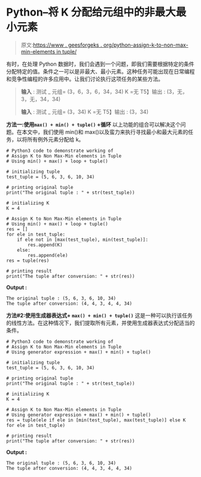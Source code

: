 # Python–将 K 分配给元组中的非最大最小元素

> 原文:[https://www . geesforgeks . org/python-assign-k-to-non-max-min-elements in tuple/](https://www.geeksforgeeks.org/python-assign-k-to-non-max-min-elements-in-tuple/)

有时，在处理 Python 数据时，我们会遇到一个问题，即我们需要根据特定的条件分配特定的值。条件之一可以是非最大、最小元素。这种任务可能出现在日常编程和竞争性编程的许多应用中。让我们讨论执行这项任务的某些方法。

> **输入** :
> 测试 _ 元组= (3，6，3，6，34，34)
> K =无
> T5】输出 : (3，无，3，无，34，34)
> 
> **输入** :
> 测试 _ 元组= (3，34)
> K =无
> T5】输出 : (3，34)

**方法一:使用`max() + min() + tuple()` +循环**
以上功能的组合可以解决这个问题。在本文中，我们使用 min()和 max()以及蛮力来执行寻找最小和最大元素的任务，以将所有例外元素分配给 k。

```
# Python3 code to demonstrate working of 
# Assign K to Non Max-Min elements in Tuple
# Using min() + max() + loop + tuple()

# initializing tuple
test_tuple = (5, 6, 3, 6, 10, 34)

# printing original tuple
print("The original tuple : " + str(test_tuple))

# initializing K 
K = 4

# Assign K to Non Max-Min elements in Tuple
# Using min() + max() + loop + tuple()
res = []
for ele in test_tuple:
    if ele not in [max(test_tuple), min(test_tuple)]:
        res.append(K)
    else:
        res.append(ele)
res = tuple(res)

# printing result 
print("The tuple after conversion: " + str(res))
```

**Output :**

```
The original tuple : (5, 6, 3, 6, 10, 34)
The tuple after conversion: (4, 4, 3, 4, 4, 34)

```

**方法#2:使用生成器表达式+ `max() + min() + tuple()`**
这是一种可以执行该任务的线性方法。在这种情况下，我们提取所有元素，并使用生成器表达式分配适当的条件。

```
# Python3 code to demonstrate working of 
# Assign K to Non Max-Min elements in Tuple
# Using generator expression + max() + min() + tuple()

# initializing tuple
test_tuple = (5, 6, 3, 6, 10, 34)

# printing original tuple
print("The original tuple : " + str(test_tuple))

# initializing K 
K = 4

# Assign K to Non Max-Min elements in Tuple
# Using generator expression + max() + min() + tuple()
res = tuple(ele if ele in [min(test_tuple), max(test_tuple)] else K for ele in test_tuple)

# printing result 
print("The tuple after conversion: " + str(res))
```

**Output :**

```
The original tuple : (5, 6, 3, 6, 10, 34)
The tuple after conversion: (4, 4, 3, 4, 4, 34)

```